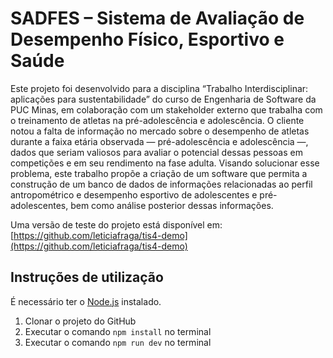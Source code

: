 # SADFES – Sistema de Avaliação de Desempenho Físico, Esportivo e Saúde

Este projeto foi desenvolvido para a disciplina “Trabalho Interdisciplinar: aplicações para sustentabilidade” do curso de Engenharia de Software da PUC Minas, em colaboração com um stakeholder externo que trabalha com o treinamento de atletas na pré-adolescência e adolescência.
O cliente notou a falta de informação no mercado sobre o desempenho de atletas durante a faixa etária observada — pré-adolescência e adolescência —, dados que seriam valiosos para avaliar o potencial dessas pessoas em competições e em seu rendimento na fase adulta. Visando solucionar esse problema, este trabalho propõe a criação de um software que permita a construção de um banco de dados de informações relacionadas ao perfil antropométrico e desempenho esportivo de adolescentes e pré-adolescentes, bem como análise posterior dessas informações.

Uma versão de teste do projeto está disponível em:
[https://github.com/leticiafraga/tis4-demo](https://github.com/leticiafraga/tis4-demo)

## Instruções de utilização

É necessário ter o [Node.js](https://nodejs.org/en/) instalado.


1. Clonar o projeto do GitHub
2. Executar o comando `npm install` no terminal
3. Executar o comando `npm run dev` no terminal
